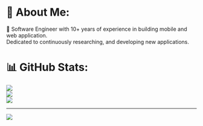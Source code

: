 # 💫 About Me:
🔭 Software Engineer with 10+ years of experience in building mobile and web application.<br> Dedicated to continuously researching, and developing new applications.<br>

# 📊 GitHub Stats:
![](https://github-readme-stats.vercel.app/api?username=iftenet&theme=tokyonight&hide_border=true&include_all_commits=true&count_private=true)<br/>
![](https://github-readme-streak-stats.herokuapp.com/?user=iftenet&theme=tokyonight&hide_border=true)<br/>
![](https://github-readme-stats.vercel.app/api/top-langs/?username=iftenet&theme=tokyonight&hide_border=true&include_all_commits=true&count_private=true&layout=compact)

---
[![](https://visitcount.itsvg.in/api?id=iftenet&label=Profile%20Views&pretty=true)](https://visitcount.itsvg.in)

<!--
**iftenet/iftenet** is a ✨ _special_ ✨ repository because its `README.md` (this file) appears on your GitHub profile.

Here are some ideas to get you started:

- 🔭 I’m currently working on ...
- 🌱 I’m currently learning ...
- 👯 I’m looking to collaborate on ...
- 🤔 I’m looking for help with ...
- 💬 Ask me about ...
- 📫 How to reach me: ...
- 😄 Pronouns: ...
- ⚡ Fun fact: ...
-->
